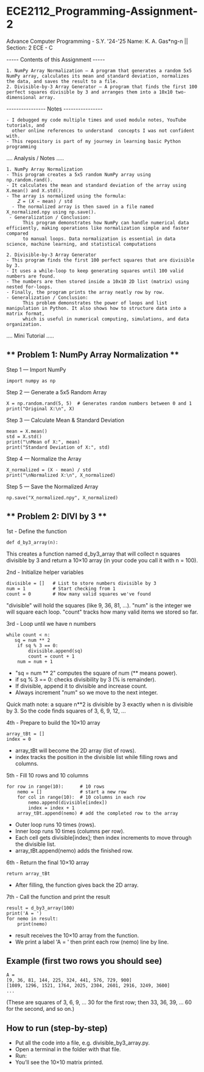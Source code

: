 # ECE2112_Programming-Assignment-2
Advance Computer Programming - S.Y. '24-'25  Name: K. A. Gas*ng-n || Section: 2 ECE - C

----- Contents of this Assignment ----- 
    
    1. NumPy Array Normalization – A program that generates a random 5x5 NumPy array, calculates its mean and standard deviation, normalizes the data, and saves the result to a file.
    2. Divisible-by-3 Array Generator – A program that finds the first 100 perfect squares divisible by 3 and arranges them into a 10x10 two-dimensional array.   
---------------- Notes ----------------
    
    - I debugged my code multiple times and used module notes, YouTube tutorials, and 
      other online references to understand  concepts I was not confident with.
    - This repository is part of my journey in learning basic Python programming

 .... Analysis / Notes .....
    
    1. NumPy Array Normalization
    - This program creates a 5x5 random NumPy array using np.random.rand().
    - It calculates the mean and standard deviation of the array using X.mean() and X.std().
    - The array is normalized using the formula:
        𝑍 = (𝑋 − mean) / std
	​  - The normalized array is then saved in a file named X_normalized.npy using np.save().
     - Generalization / Conclusion:
          This program demonstrates how NumPy can handle numerical data efficiently, making operations like normalization simple and faster compared 
          to manual loops. Data normalization is essential in data science, machine learning, and statistical computations

    2. Divisible-by-3 Array Generator
    - This program finds the first 100 perfect squares that are divisible by 3.
    - It uses a while-loop to keep generating squares until 100 valid numbers are found.
    - The numbers are then stored inside a 10x10 2D list (matrix) using nested for-loops.
    - Finally, the program prints the array neatly row by row.
    - Generalization / Conclusion:
          This problem demonstrates the power of loops and list manipulation in Python. It also shows how to structure data into a matrix format, 
          which is useful in numerical computing, simulations, and data organization.


 .... Mini Tutorial .....

## ** Problem 1: NumPy Array Normalization **

Step 1 — Import NumPy 

	import numpy as np

Step 2 — Generate a 5x5 Random Array

	X = np.random.rand(5, 5)  # Generates random numbers between 0 and 1
	print("Original X:\n", X)

Step 3 — Calculate Mean & Standard Deviation

	mean = X.mean()
	std = X.std()
	print("\nMean of X:", mean)
	print("Standard Deviation of X:", std)

Step 4 — Normalize the Array

	X_normalized = (X - mean) / std
	print("\nNormalized X:\n", X_normalized)

Step 5 — Save the Normalized Array

	np.save("X_normalized.npy", X_normalized)



## ** Problem 2: DIVI by 3 **

1st - Define the function

	def d_by3_array(n):

This creates a function named d_by3_array that will collect n squares divisible by 3 and return a 10×10 array (in your code you call it with n = 100).


2nd - Initialize helper variables

	divisible = []   # List to store numbers divisible by 3
	num = 1          # Start checking from 1
	count = 0        # How many valid squares we've found

"divisible" will hold the squares (like 9, 36, 81, ...).
"num" is the integer we will square each loop.
"count" tracks how many valid items we stored so far.


3rd - Loop until we have n numbers

	while count < n:
 	   sq = num ** 2
   		if sq % 3 == 0:
        	divisible.append(sq)
        	count = count + 1
    	num = num + 1

- "sq = num ** 2" computes the square of num (** means power).
- if sq % 3 == 0: checks divisibility by 3 (% is remainder).
- If divisible, append it to divisible and increase count.
- Always increment "num" so we move to the next integer.

Quick math note: a square n**2 is divisible by 3 exactly when n is divisible by 3. So the code finds squares of 3, 6, 9, 12, ... 


4th - Prepare to build the 10×10 array

	array_tBt = []
	index = 0
 
- array_tBt will become the 2D array (list of rows).
- index tracks the position in the divisible list while filling rows and columns.


5th - Fill 10 rows and 10 columns

	for row in range(10):      # 10 rows
    	nemo = []              # start a new row
    	for col in range(10):  # 10 columns in each row
        	nemo.append(divisible[index])
        	index = index + 1
    	array_tBt.append(nemo) # add the completed row to the array


- Outer loop runs 10 times (rows).
- Inner loop runs 10 times (columns per row).
- Each cell gets divisible[index]; then index increments to move through the divisible list.
- array_tBt.append(nemo) adds the finished row.


6th - Return the final 10×10 array

	return array_tBt

- After filling, the function gives back the 2D array.


7th - Call the function and print the result

	result = d_by3_array(100)
	print('A = ')
	for nemo in result:
    	print(nemo)


- result receives the 10×10 array from the function.
- We print a label 'A = ' then print each row (nemo) line by line.

## Example (first two rows you should see)
	A =
	[9, 36, 81, 144, 225, 324, 441, 576, 729, 900]
	[1089, 1296, 1521, 1764, 2025, 2304, 2601, 2916, 3249, 3600]
	...


(These are squares of 3, 6, 9, ... 30 for the first row; then 33, 36, 39, ... 60 for the second, and so on.)

## How to run (step-by-step)
- Put all the code into a file, e.g. divisible_by3_array.py.
- Open a terminal in the folder with that file.
- Run:
- You’ll see the 10×10 matrix printed.

